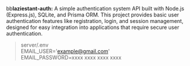 bb**laziestant-auth:** A simple authentication system API built with Node.js (Express.js), SQLite, and Prisma ORM. This project provides basic user authentication features like registration, login, and session management, designed for easy integration into applications that require secure user authentication.

> server/.env </br>
> EMAIL_USER='example@gmail.com' </br>
> EMAIL_PASSWORD=xxxx xxxx xxxx xxxx